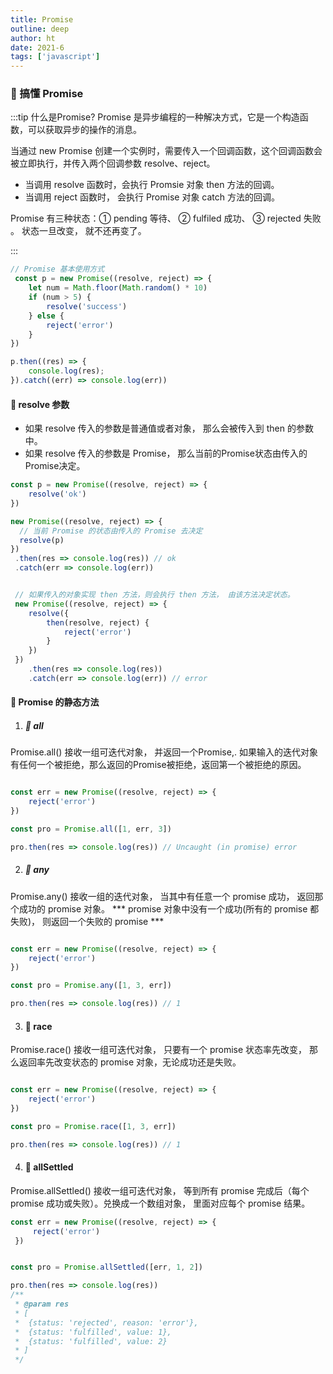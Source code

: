 ```yaml
---
title: Promise
outline: deep
author: ht
date: 2021-6
tags: ['javascript']
---
```


### 🥧 搞懂 Promise

:::tip 什么是Promise? 
Promise 是异步编程的一种解决方式，它是一个构造函数，可以获取异步的操作的消息。

当通过 new Promise 创建一个实例时，需要传入一个回调函数，这个回调函数会被立即执行，并传入两个回调参数 resolve、reject。
- 当调用 resolve 函数时，会执行 Promsie 对象 then 方法的回调。
- 当调用 reject 函数时， 会执行 Promise 对象 catch 方法的回调。

Promise 有三种状态：① pending 等待、 ② fulfiled 成功、 ③ rejected 失败 。 状态一旦改变， 就不还再变了。

:::

```js
// Promise 基本使用方式
 const p = new Promise((resolve, reject) => {
    let num = Math.floor(Math.random() * 10)
    if (num > 5) {
        resolve('success')
    } else {
        reject('error')
    }
})

p.then((res) => {
    console.log(res);
}).catch((err) => console.log(err))

```

#### 🔵 resolve 参数

- 如果 resolve 传入的参数是普通值或者对象， 那么会被传入到 then 的参数中。
- 如果 resolve 传入的参数是 Promise， 那么当前的Promise状态由传入的Promise决定。

```js
const p = new Promise((resolve, reject) => {
    resolve('ok')
})

new Promise((resolve, reject) => {
  // 当前 Promise 的状态由传入的 Promise 去决定
  resolve(p)
})
 .then(res => console.log(res)) // ok
 .catch(err => console.log(err))


 // 如果传入的对象实现 then 方法，则会执行 then 方法， 由该方法决定状态。
 new Promise((resolve, reject) => {
    resolve({
        then(resolve, reject) {
            reject('error')
        }
    })
 })
    .then(res => console.log(res))
    .catch(err => console.log(err)) // error

```

#### 🔵 Promise 的静态方法

1. ##### 🔵 all

Promise.all() 接收一组可迭代对象， 并返回一个Promise,. 如果输入的迭代对象有任何一个被拒绝，那么返回的Promise被拒绝，返回第一个被拒绝的原因。

```js 

const err = new Promise((resolve, reject) => {
    reject('error')
})

const pro = Promise.all([1, err, 3])

pro.then(res => console.log(res)) // Uncaught (in promise) error

```

2. ##### 🔵 any

Promise.any() 接收一组的迭代对象， 当其中有任意一个 promise 成功， 返回那个成功的 promise 对象。 *** promise 对象中没有一个成功(所有的 promise 都失败)， 则返回一个失败的 promise ***

```js

const err = new Promise((resolve, reject) => {
    reject('error')
})

const pro = Promise.any([1, 3, err])

pro.then(res => console.log(res)) // 1

```

3. #### 🔵 race

Promise.race() 接收一组可迭代对象， 只要有一个 promise 状态率先改变， 那么返回率先改变状态的 promise 对象，无论成功还是失败。

```js

const err = new Promise((resolve, reject) => {
    reject('error')
})

const pro = Promise.race([1, 3, err])

pro.then(res => console.log(res)) // 1

```

4. #### 🔵 allSettled

Promise.allSettled() 接收一组可迭代对象， 等到所有 promise 完成后（每个 promise 成功或失败）。兑换成一个数组对象， 里面对应每个 promise 结果。

```js
const err = new Promise((resolve, reject) => {
     reject('error')
 })


const pro = Promise.allSettled([err, 1, 2])

pro.then(res => console.log(res))
/**
 * @param res
 * [
 *  {status: 'rejected', reason: 'error'}, 
 *  {status: 'fulfilled', value: 1}, 
 *  {status: 'fulfilled', value: 2}
 * ]
 */

```